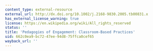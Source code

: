 ```yaml
---
content_type: external-resource
external_url: http://dx.doi.org/10.1002/j.2168-9830.2005.tb00831.x
has_external_license_warning: true
license: https://en.wikipedia.org/wiki/All_rights_reserved
status: ''
title: 'Pedagogies of Engagement: Classroom-Based Practices'
uid: 662c0ea9-bc72-47ee-94d8-75ffca0cef65
wayback_url: ''
---
```

